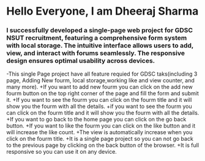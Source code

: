 # Hello Everyone, I am Dheeraj Sharma
### I successfully developed a single-page web project for GDSC NSUT recruitment, featuring a comprehensive form system with local storage. The intuitive interface allows users to add, view, and interact with forums seamlessly. The responsive design ensures optimal usability across devices.
-This single Page project have all feature requied for GDSC taks(including 3 page, Adding New fourm, local storage,working like and view counter, and many more).
+If you want to add new fourm you can click on the add new fourm button on the top right corner of the page and fill the form and submit it.
+If you want to see the fourm you can click on the fourm title and it will show you the fourm with all the details.
+if you want to see the fourm you can click on the fourm title and it will show you the fourm with all the details.
+If you want to go back to the home page you can click on the go back button.
+If you want to like the fourm you can click on the like button and it will increase the like count.
+The view is automatically increase when you click on the fourm title.
+It is a single page project so you can not go back to the previous page by clicking on the back button of the browser.
+It is full responsive so you can use it on any device.
